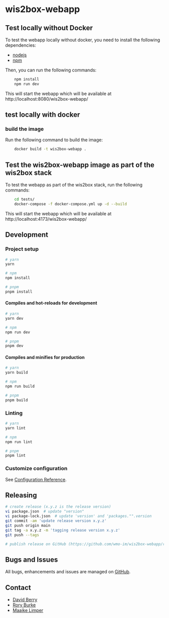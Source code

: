 # wis2box-webapp

## Test locally without Docker

To test the webapp locally without docker, you need to install the following dependencies:

- [nodejs](https://nodejs.org/en/download/)
- [npm](https://www.npmjs.com/get-npm)

Then, you can run the following commands:

```bash
    npm install
    npm run dev
```
This will start the webapp which will be available at http://localhost:8080/wis2box-webapp/

## test locally with docker

### build the image

Run the following command to build the image:

```bash
    docker build -t wis2box-webapp .
```

## Test the wis2box-webapp image as part of the wis2box stack

To test the webapp as part of the wis2box stack, run the following commands:

```bash
    cd tests/
    docker-compose -f docker-compose.yml up -d --build
```

This will start the webapp which will be available at http://localhost:4173/wis2box-webapp/

## Development

### Project setup

```bash
# yarn
yarn

# npm
npm install

# pnpm
pnpm install
```

#### Compiles and hot-reloads for development

```bash
# yarn
yarn dev

# npm
npm run dev

# pnpm
pnpm dev
```

#### Compiles and minifies for production

```bash
# yarn
yarn build

# npm
npm run build

# pnpm
pnpm build
```

### Linting

```bash
# yarn
yarn lint

# npm
npm run lint

# pnpm
pnpm lint
```

### Customize configuration

See [Configuration Reference](https://vitejs.dev/config/).

## Releasing

```bash
# create release (x.y.z is the release version)
vi package.json  # update "version"
vi package-lock.json  # update 'version' and 'packages."".version
git commit -am 'update release version x.y.z'
git push origin main
git tag -a x.y.z -m 'tagging release version x.y.z'
git push --tags

# publish release on GitHub (https://github.com/wmo-im/wis2box-webapp/releases/new)
```

## Bugs and Issues

All bugs, enhancements and issues are managed on [GitHub](https://github.com/wmo-im/wis2box-webapp/issues).

## Contact

* [David Berry](https://github.com/david-i-berry)
* [Rory Burke](https://github.com/RoryPTB)
* [Maaike Limper](https://github.com/maaikelimper)